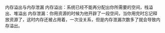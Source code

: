内存溢出与内存泄漏
内存溢出：系统已经不能再分配出你所需要的空间，栈溢出、堆溢出
内存泄漏：你用资源的时候为他开辟了一段空间，当你用完时忘记释放资源了，这时内存还被占用着，一次没关系，但是内存泄漏次数多了就会导致内存溢出。
